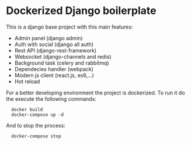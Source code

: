 # Dockerized Django boilerplate

This is a django base project with this main features:
- Admin panel (django admin)
- Auth with social (django all auth)
- Rest API (django-rest-framework)
- Websocket (django-channels and redis)
- Background task (celery and rabbitmq)
- Dependecies handler (webpack)
- Modern js client (react.js, es6,...)
- Hot reload

For a better developing environment the project is dockerized.
To run it do the execute the following commands:
```
  docker build
  docker-compose up -d
```


And to stop the process:
```
  docker-compose stop
```
